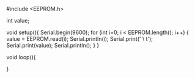 #include <EEPROM.h>

int value;

void setup(){
  Serial.begin(9600); 
  for (int i=0; i < EEPROM.length(); i++) 
  {
   value = EEPROM.read(i); 
   Serial.println(i);
   Serial.print(' \ t');
     Serial.print(value);
   Serial.println();
    }
}


void loop(){
   
}